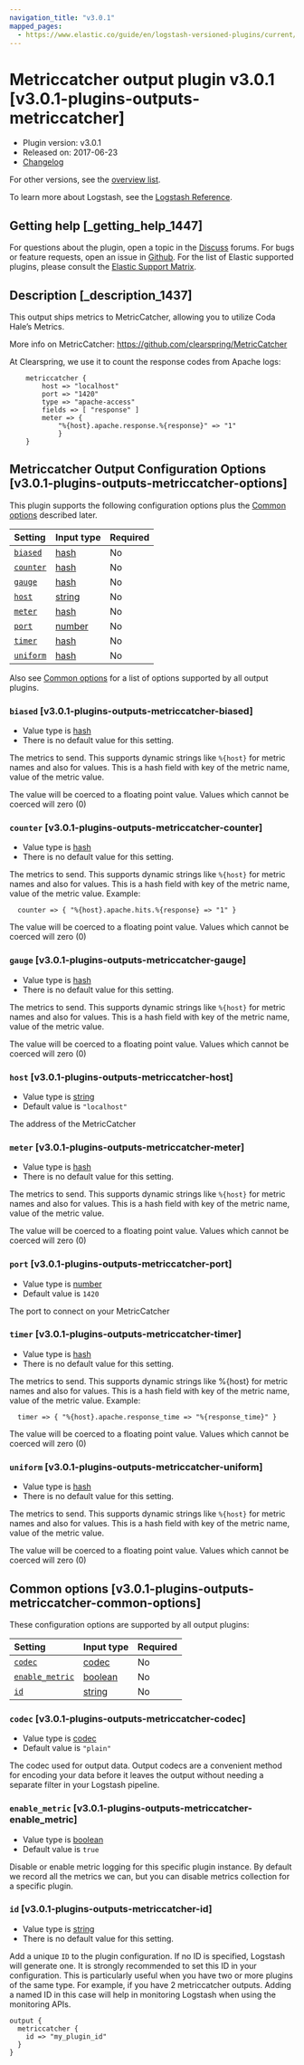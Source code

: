 ```yaml
---
navigation_title: "v3.0.1"
mapped_pages:
  - https://www.elastic.co/guide/en/logstash-versioned-plugins/current/v3.0.1-plugins-outputs-metriccatcher.html
---
```


# Metriccatcher output plugin v3.0.1 [v3.0.1-plugins-outputs-metriccatcher]

* Plugin version: v3.0.1
* Released on: 2017-06-23
* [Changelog](https://github.com/logstash-plugins/logstash-output-metriccatcher/blob/v3.0.1/CHANGELOG.md)

For other versions, see the [overview list](output-metriccatcher-index.md).

To learn more about Logstash, see the [Logstash Reference](https://www.elastic.co/guide/en/logstash/current/index.html).

## Getting help [_getting_help_1447]

For questions about the plugin, open a topic in the [Discuss](http://discuss.elastic.co) forums. For bugs or feature requests, open an issue in [Github](https://github.com/logstash-plugins/logstash-output-metriccatcher). For the list of Elastic supported plugins, please consult the [Elastic Support Matrix](https://www.elastic.co/support/matrix#matrix_logstash_plugins).

## Description [_description_1437]

This output ships metrics to MetricCatcher, allowing you to utilize Coda Hale’s Metrics.

More info on MetricCatcher: <https://github.com/clearspring/MetricCatcher>

At Clearspring, we use it to count the response codes from Apache logs:

```
    metriccatcher {
        host => "localhost"
        port => "1420"
        type => "apache-access"
        fields => [ "response" ]
        meter => {
            "%{host}.apache.response.%{response}" => "1"
            }
    }
```

## Metriccatcher Output Configuration Options [v3.0.1-plugins-outputs-metriccatcher-options]

This plugin supports the following configuration options plus the [Common options](v3-0-1-plugins-outputs-metriccatcher.md#v3.0.1-plugins-outputs-metriccatcher-common-options) described later.

| Setting | Input type | Required |
| :- | :- | :- |
| [`biased`](v3-0-1-plugins-outputs-metriccatcher.md#v3.0.1-plugins-outputs-metriccatcher-biased) | [hash](/lsr/value-types.md#hash) | No |
| [`counter`](v3-0-1-plugins-outputs-metriccatcher.md#v3.0.1-plugins-outputs-metriccatcher-counter) | [hash](/lsr/value-types.md#hash) | No |
| [`gauge`](v3-0-1-plugins-outputs-metriccatcher.md#v3.0.1-plugins-outputs-metriccatcher-gauge) | [hash](/lsr/value-types.md#hash) | No |
| [`host`](v3-0-1-plugins-outputs-metriccatcher.md#v3.0.1-plugins-outputs-metriccatcher-host) | [string](/lsr/value-types.md#string) | No |
| [`meter`](v3-0-1-plugins-outputs-metriccatcher.md#v3.0.1-plugins-outputs-metriccatcher-meter) | [hash](/lsr/value-types.md#hash) | No |
| [`port`](v3-0-1-plugins-outputs-metriccatcher.md#v3.0.1-plugins-outputs-metriccatcher-port) | [number](/lsr/value-types.md#number) | No |
| [`timer`](v3-0-1-plugins-outputs-metriccatcher.md#v3.0.1-plugins-outputs-metriccatcher-timer) | [hash](/lsr/value-types.md#hash) | No |
| [`uniform`](v3-0-1-plugins-outputs-metriccatcher.md#v3.0.1-plugins-outputs-metriccatcher-uniform) | [hash](/lsr/value-types.md#hash) | No |

Also see [Common options](v3-0-1-plugins-outputs-metriccatcher.md#v3.0.1-plugins-outputs-metriccatcher-common-options) for a list of options supported by all output plugins.

### `biased` [v3.0.1-plugins-outputs-metriccatcher-biased]

* Value type is [hash](/lsr/value-types.md#hash)
* There is no default value for this setting.

The metrics to send. This supports dynamic strings like `%{host}` for metric names and also for values. This is a hash field with key of the metric name, value of the metric value.

The value will be coerced to a floating point value. Values which cannot be coerced will zero (0)

### `counter` [v3.0.1-plugins-outputs-metriccatcher-counter]

* Value type is [hash](/lsr/value-types.md#hash)
* There is no default value for this setting.

The metrics to send. This supports dynamic strings like `%{host}` for metric names and also for values. This is a hash field with key of the metric name, value of the metric value. Example:

```
  counter => { "%{host}.apache.hits.%{response} => "1" }
```

The value will be coerced to a floating point value. Values which cannot be coerced will zero (0)

### `gauge` [v3.0.1-plugins-outputs-metriccatcher-gauge]

* Value type is [hash](/lsr/value-types.md#hash)
* There is no default value for this setting.

The metrics to send. This supports dynamic strings like `%{host}` for metric names and also for values. This is a hash field with key of the metric name, value of the metric value.

The value will be coerced to a floating point value. Values which cannot be coerced will zero (0)

### `host` [v3.0.1-plugins-outputs-metriccatcher-host]

* Value type is [string](/lsr/value-types.md#string)
* Default value is `"localhost"`

The address of the MetricCatcher

### `meter` [v3.0.1-plugins-outputs-metriccatcher-meter]

* Value type is [hash](/lsr/value-types.md#hash)
* There is no default value for this setting.

The metrics to send. This supports dynamic strings like `%{host}` for metric names and also for values. This is a hash field with key of the metric name, value of the metric value.

The value will be coerced to a floating point value. Values which cannot be coerced will zero (0)

### `port` [v3.0.1-plugins-outputs-metriccatcher-port]

* Value type is [number](/lsr/value-types.md#number)
* Default value is `1420`

The port to connect on your MetricCatcher

### `timer` [v3.0.1-plugins-outputs-metriccatcher-timer]

* Value type is [hash](/lsr/value-types.md#hash)
* There is no default value for this setting.

The metrics to send. This supports dynamic strings like %{host} for metric names and also for values. This is a hash field with key of the metric name, value of the metric value. Example:

```
  timer => { "%{host}.apache.response_time => "%{response_time}" }
```

The value will be coerced to a floating point value. Values which cannot be coerced will zero (0)

### `uniform` [v3.0.1-plugins-outputs-metriccatcher-uniform]

* Value type is [hash](/lsr/value-types.md#hash)
* There is no default value for this setting.

The metrics to send. This supports dynamic strings like `%{host}` for metric names and also for values. This is a hash field with key of the metric name, value of the metric value.

The value will be coerced to a floating point value. Values which cannot be coerced will zero (0)

## Common options [v3.0.1-plugins-outputs-metriccatcher-common-options]

These configuration options are supported by all output plugins:

| Setting | Input type | Required |
| :- | :- | :- |
| [`codec`](v3-0-1-plugins-outputs-metriccatcher.md#v3.0.1-plugins-outputs-metriccatcher-codec) | [codec](/lsr/value-types.md#codec) | No |
| [`enable_metric`](v3-0-1-plugins-outputs-metriccatcher.md#v3.0.1-plugins-outputs-metriccatcher-enable_metric) | [boolean](/lsr/value-types.md#boolean) | No |
| [`id`](v3-0-1-plugins-outputs-metriccatcher.md#v3.0.1-plugins-outputs-metriccatcher-id) | [string](/lsr/value-types.md#string) | No |

### `codec` [v3.0.1-plugins-outputs-metriccatcher-codec]

* Value type is [codec](/lsr/value-types.md#codec)
* Default value is `"plain"`

The codec used for output data. Output codecs are a convenient method for encoding your data before it leaves the output without needing a separate filter in your Logstash pipeline.

### `enable_metric` [v3.0.1-plugins-outputs-metriccatcher-enable_metric]

* Value type is [boolean](/lsr/value-types.md#boolean)
* Default value is `true`

Disable or enable metric logging for this specific plugin instance. By default we record all the metrics we can, but you can disable metrics collection for a specific plugin.

### `id` [v3.0.1-plugins-outputs-metriccatcher-id]

* Value type is [string](/lsr/value-types.md#string)
* There is no default value for this setting.

Add a unique `ID` to the plugin configuration. If no ID is specified, Logstash will generate one. It is strongly recommended to set this ID in your configuration. This is particularly useful when you have two or more plugins of the same type. For example, if you have 2 metriccatcher outputs. Adding a named ID in this case will help in monitoring Logstash when using the monitoring APIs.

```
output {
  metriccatcher {
    id => "my_plugin_id"
  }
}
```
